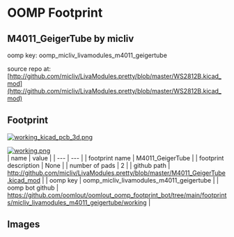 # OOMP Footprint  
## M4011_GeigerTube  by micliv  
  
oomp key: oomp_micliv_livamodules_m4011_geigertube  
  
source repo at: [http://github.com/micliv/LivaModules.pretty/blob/master/WS2812B.kicad_mod](http://github.com/micliv/LivaModules.pretty/blob/master/WS2812B.kicad_mod)  
## Footprint  
  
[![working_kicad_pcb_3d.png](working_kicad_pcb_3d_600.png)](working_kicad_pcb_3d.png)  
  
[![working.png](working_600.png)](working.png)  
| name | value | 
| --- | --- | 
| footprint name | M4011_GeigerTube | 
| footprint description | None | 
| number of pads | 2 | 
| github path | http://github.com/micliv/LivaModules.pretty/blob/master/M4011_GeigerTube.kicad_mod | 
| oomp key | oomp_micliv_livamodules_m4011_geigertube | 
| oomp bot github | https://github.com/oomlout/oomlout_oomp_footprint_bot/tree/main/footprints/micliv_livamodules_m4011_geigertube/working | 
## Images  
